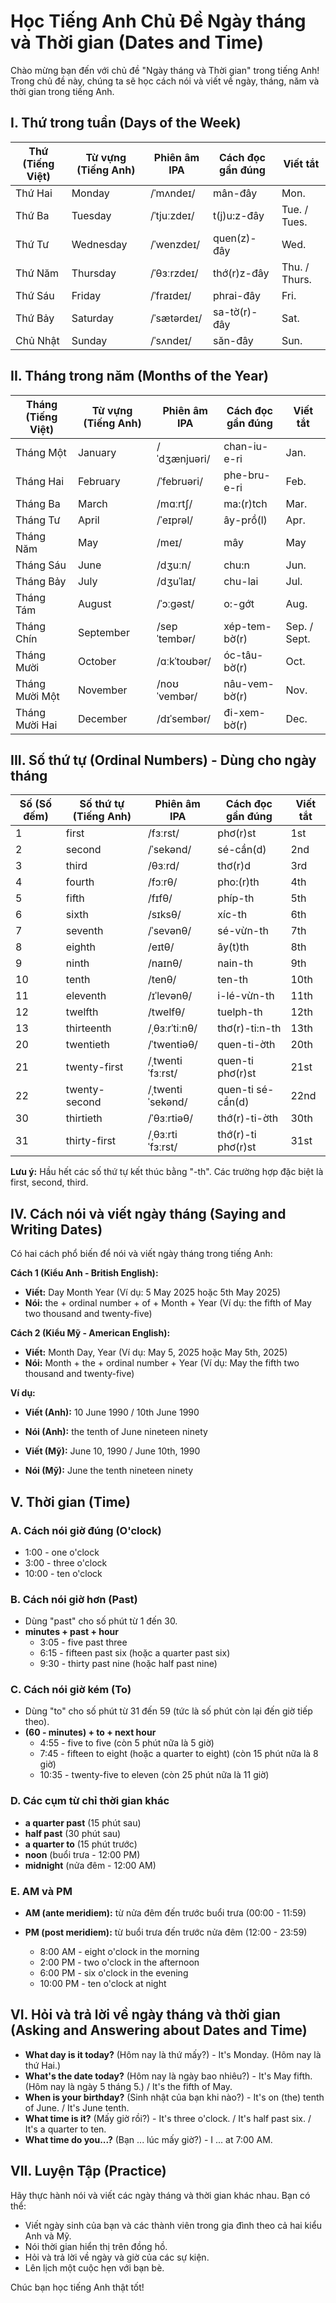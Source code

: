 # Học Tiếng Anh Chủ Đề Ngày tháng và Thời gian (Dates and Time)

Chào mừng bạn đến với chủ đề "Ngày tháng và Thời gian" trong tiếng Anh! Trong chủ đề này, chúng ta sẽ học cách nói và viết về ngày, tháng, năm và thời gian trong tiếng Anh.

## I. Thứ trong tuần (Days of the Week)

| Thứ (Tiếng Việt) | Từ vựng (Tiếng Anh) | Phiên âm IPA | Cách đọc gần đúng | Viết tắt |
|---|---|---|---|---|
| Thứ Hai | Monday | /ˈmʌndeɪ/ | mân-đây | Mon. |
| Thứ Ba | Tuesday | /ˈtjuːzdeɪ/ | t(j)u:z-đây | Tue. / Tues. |
| Thứ Tư | Wednesday | /ˈwenzdeɪ/ | quen(z)-đây | Wed. |
| Thứ Năm | Thursday | /ˈθɜːrzdeɪ/ | thớ(r)z-đây | Thu. / Thurs. |
| Thứ Sáu | Friday | /ˈfraɪdeɪ/ | phrai-đây | Fri. |
| Thứ Bảy | Saturday | /ˈsætərdeɪ/ | sa-tờ(r)-đây | Sat. |
| Chủ Nhật | Sunday | /ˈsʌndeɪ/ | săn-đây | Sun. |

## II. Tháng trong năm (Months of the Year)

| Tháng (Tiếng Việt) | Từ vựng (Tiếng Anh) | Phiên âm IPA | Cách đọc gần đúng | Viết tắt |
|---|---|---|---|---|
| Tháng Một | January | /ˈdʒænjuəri/ | chan-iu-e-ri | Jan. |
| Tháng Hai | February | /ˈfebruəri/ | phe-bru-e-ri | Feb. |
| Tháng Ba | March | /mɑːrtʃ/ | ma:(r)tch | Mar. |
| Tháng Tư | April | /ˈeɪprəl/ | ây-prồ(l) | Apr. |
| Tháng Năm | May | /meɪ/ | mây | May |
| Tháng Sáu | June | /dʒuːn/ | chu:n | Jun. |
| Tháng Bảy | July | /dʒuˈlaɪ/ | chu-lai | Jul. |
| Tháng Tám | August | /ˈɔːɡəst/ | o:-gớt | Aug. |
| Tháng Chín | September | /sepˈtembər/ | xép-tem-bờ(r) | Sep. / Sept. |
| Tháng Mười | October | /ɑːkˈtoʊbər/ | óc-tâu-bờ(r) | Oct. |
| Tháng Mười Một | November | /noʊˈvembər/ | nâu-vem-bờ(r) | Nov. |
| Tháng Mười Hai | December | /dɪˈsembər/ | đi-xem-bờ(r) | Dec. |

## III. Số thứ tự (Ordinal Numbers) - Dùng cho ngày tháng

| Số (Số đếm) | Số thứ tự (Tiếng Anh) | Phiên âm IPA | Cách đọc gần đúng | Viết tắt |
|---|---|---|---|---|
| 1 | first | /fɜːrst/ | phơ(r)st | 1st |
| 2 | second | /ˈsekənd/ | sé-cần(d) | 2nd |
| 3 | third | /θɜːrd/ | thơ(r)d | 3rd |
| 4 | fourth | /fɔːrθ/ | pho:(r)th | 4th |
| 5 | fifth | /fɪfθ/ | phíp-th | 5th |
| 6 | sixth | /sɪksθ/ | xíc-th | 6th |
| 7 | seventh | /ˈsevənθ/ | sé-vừn-th | 7th |
| 8 | eighth | /eɪtθ/ | ây(t)th | 8th |
| 9 | ninth | /naɪnθ/ | nain-th | 9th |
| 10 | tenth | /tenθ/ | ten-th | 10th |
| 11 | eleventh | /ɪˈlevənθ/ | i-lé-vừn-th | 11th |
| 12 | twelfth | /twelfθ/ | tuelph-th | 12th |
| 13 | thirteenth | /ˌθɜːrˈtiːnθ/ | thơ(r)-ti:n-th | 13th |
| 20 | twentieth | /ˈtwentiəθ/ | quen-ti-ờth | 20th |
| 21 | twenty-first | /ˌtwenti ˈfɜːrst/ | quen-ti phơ(r)st | 21st |
| 22 | twenty-second | /ˌtwenti ˈsekənd/ | quen-ti sé-cần(d) | 22nd |
| 30 | thirtieth | /ˈθɜːrtiəθ/ | thớ(r)-ti-ờth | 30th |
| 31 | thirty-first | /ˌθɜːrti ˈfɜːrst/ | thớ(r)-ti phơ(r)st | 31st |

**Lưu ý:** Hầu hết các số thứ tự kết thúc bằng "-th". Các trường hợp đặc biệt là first, second, third.

## IV. Cách nói và viết ngày tháng (Saying and Writing Dates)

Có hai cách phổ biến để nói và viết ngày tháng trong tiếng Anh:

**Cách 1 (Kiểu Anh - British English):**

* **Viết:** Day Month Year (Ví dụ: 5 May 2025 hoặc 5th May 2025)
* **Nói:** the + ordinal number + of + Month + Year (Ví dụ: the fifth of May two thousand and twenty-five)

**Cách 2 (Kiểu Mỹ - American English):**

* **Viết:** Month Day, Year (Ví dụ: May 5, 2025 hoặc May 5th, 2025)
* **Nói:** Month + the + ordinal number + Year (Ví dụ: May the fifth two thousand and twenty-five)

**Ví dụ:**

* **Viết (Anh):** 10 June 1990 / 10th June 1990
* **Nói (Anh):** the tenth of June nineteen ninety

* **Viết (Mỹ):** June 10, 1990 / June 10th, 1990
* **Nói (Mỹ):** June the tenth nineteen ninety

## V. Thời gian (Time)

### A. Cách nói giờ đúng (O'clock)

* 1:00 - one o'clock
* 3:00 - three o'clock
* 10:00 - ten o'clock

### B. Cách nói giờ hơn (Past)

* Dùng "past" cho số phút từ 1 đến 30.
* **minutes + past + hour**
    * 3:05 - five past three
    * 6:15 - fifteen past six (hoặc a quarter past six)
    * 9:30 - thirty past nine (hoặc half past nine)

### C. Cách nói giờ kém (To)

* Dùng "to" cho số phút từ 31 đến 59 (tức là số phút còn lại đến giờ tiếp theo).
* **(60 - minutes) + to + next hour**
    * 4:55 - five to five (còn 5 phút nữa là 5 giờ)
    * 7:45 - fifteen to eight (hoặc a quarter to eight) (còn 15 phút nữa là 8 giờ)
    * 10:35 - twenty-five to eleven (còn 25 phút nữa là 11 giờ)

### D. Các cụm từ chỉ thời gian khác

* **a quarter past** (15 phút sau)
* **half past** (30 phút sau)
* **a quarter to** (15 phút trước)
* **noon** (buổi trưa - 12:00 PM)
* **midnight** (nửa đêm - 12:00 AM)

### E. AM và PM

* **AM (ante meridiem):** từ nửa đêm đến trước buổi trưa (00:00 - 11:59)
* **PM (post meridiem):** từ buổi trưa đến trước nửa đêm (12:00 - 23:59)

    * 8:00 AM - eight o'clock in the morning
    * 2:00 PM - two o'clock in the afternoon
    * 6:00 PM - six o'clock in the evening
    * 10:00 PM - ten o'clock at night

## VI. Hỏi và trả lời về ngày tháng và thời gian (Asking and Answering about Dates and Time)

* **What day is it today?** (Hôm nay là thứ mấy?) - It's Monday. (Hôm nay là thứ Hai.)
* **What's the date today?** (Hôm nay là ngày bao nhiêu?) - It's May fifth. (Hôm nay là ngày 5 tháng 5.) / It's the fifth of May.
* **When is your birthday?** (Sinh nhật của bạn khi nào?) - It's on (the) tenth of June. / It's June tenth.
* **What time is it?** (Mấy giờ rồi?) - It's three o'clock. / It's half past six. / It's a quarter to ten.
* **What time do you...?** (Bạn ... lúc mấy giờ?) - I ... at 7:00 AM.

## VII. Luyện Tập (Practice)

Hãy thực hành nói và viết các ngày tháng và thời gian khác nhau. Bạn có thể:

* Viết ngày sinh của bạn và các thành viên trong gia đình theo cả hai kiểu Anh và Mỹ.
* Nói thời gian hiển thị trên đồng hồ.
* Hỏi và trả lời về ngày và giờ của các sự kiện.
* Lên lịch một cuộc hẹn với bạn bè.

Chúc bạn học tiếng Anh thật tốt!